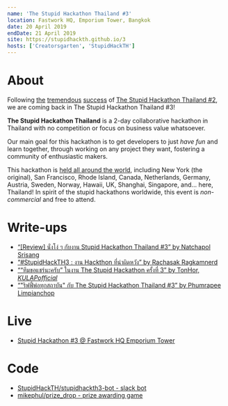 ```yaml
---
name: 'The Stupid Hackathon Thailand #3'
location: Fastwork HQ, Emporium Tower, Bangkok
date: 20 April 2019
endDate: 21 April 2019
site: https://stupidhackth.github.io/3
hosts: ['Creatorsgarten', 'StupidHackTH']
---
```


# About

Following [the](https://blog.rayriffy.com/review-the-stupid-hackathon-th-2/) [tremendous](https://medium.com/teamappman/%E0%B8%A1%E0%B8%B2%E0%B9%80%E0%B8%A5%E0%B9%88%E0%B8%B2%E0%B8%87%E0%B8%B2%E0%B8%99-the-stupid-hackathon-thailand-2-%E0%B9%83%E0%B8%AB%E0%B9%89%E0%B8%AD%E0%B9%88%E0%B8%B2%E0%B8%99%E0%B8%81%E0%B8%B1%E0%B8%99%E0%B8%84%E0%B9%88%E0%B8%B0-a6310bbe47e4) [success](https://gitlab.com/StupidHackTH/3/wikis/StupidHackTH2-Feedback) of [The Stupid Hackathon Thailand #2](sht2), we are coming back in The Stupid Hackathon Thailand #3!

**The Stupid Hackathon Thailand** is a 2-day collaborative hackathon in Thailand with no competition or focus on business value whatsoever.

Our main goal for this hackathon is to get developers to just _have fun_ and learn together, through working on any project they want, fostering a community of enthusiastic makers.

This hackathon is [held all around the world](https://gist.github.com/cheeaun/c3fe6cbb11aef1e146a3474dccf63b87), including New York (the original), San Francisco, Rhode Island, Canada, Netherlands, Germany, Austria, Sweden, Norway, Hawaii, UK, Shanghai, Singapore, and… here, Thailand! In spirit of the stupid hackathons worldwide, this event is _non-commercial_ and free to attend.

# Write-ups

- [“[Review] นั่งโง่ ๆ กับงาน Stupid Hackathon Thailand #3” by Natchapol Srisang](https://medium.com/@utopiabeam/review-%E0%B8%99%E0%B8%B1%E0%B9%88%E0%B8%87%E0%B9%82%E0%B8%87%E0%B9%88-%E0%B9%86-%E0%B8%81%E0%B8%B1%E0%B8%9A%E0%B8%87%E0%B8%B2%E0%B8%99-stupid-hackathon-thailand-3-d3502c536312)
- [“#StupidHackTH3 : งาน Hackthon ที่น่าผิดหวัง” by Rachasak Ragkamnerd](https://www.facebook.com/notes/rachasak-ragkamnerd/stupidhackth3-%E0%B8%87%E0%B8%B2%E0%B8%99-hackthon-%E0%B8%97%E0%B8%B5%E0%B9%88%E0%B8%99%E0%B9%88%E0%B8%B2%E0%B8%9C%E0%B8%B4%E0%B8%94%E0%B8%AB%E0%B8%A7%E0%B8%B1%E0%B8%87/2461354297217888/)
- [““ทีมขอแชร์นะครับ” ในงาน The Stupid Hackathon ครั้งที่ 3” by TonHor, _KULAPofficial_](https://medium.com/kulapofficial/stupid-hackathon-a06e978f1073?fbclid=IwAR2GfUyEB-rlRzQMQ1a1PNpRE9bTaSVi1X-GmyGA1bodtCBRYz6qmGYX9a4)
- [“"ริฟฟี่พ่อทุกสถาบัน" กับ The Stupid Hackathon Thailand \#3” by Phumrapee Limpianchop](https://blog.rayriffy.com/review-the-stupid-hackathon-th-3/)

# Live

- [Stupid Hackathon \#3 @ Fastwork HQ Emporium Tower](https://www.facebook.com/StupidHackTH/videos/2022871071173946/)

# Code

- [StupidHackTH/stupidhackth3-bot - slack bot](https://github.com/StupidHackTH/stupidhackth3-bot)
- [mikephul/prize_drop - prize awarding game](https://github.com/mikephul/prize_drop)
